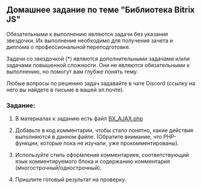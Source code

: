 ## Домашнее задание по теме "Библиотека Bitrix JS"

Обязательными к выполнению являются задачи без указания звездочки. Их выполнение необходимо для получения зачета и диплома о профессиональной переподготовке.

Задачи со звездочкой (*) являются дополнительными задачами и/или задачами повышенной сложности. Они не являются обязательными к выполнению, но помогут вам глубже понять тему.

Любые вопросы по решению задач задавайте в чате Discord (ссылку на него вы найдете в письме в вашей эл.почте).

### Задание:
1. В материалах к заданию есть файл [BX_AJAX.php](https://github.com/netology-code/bweb-homeworks/blob/main/3.%20BITRIX%20JS/BX_AJAX.php)

2. Добавьте в код комментарии, чтобы стало понятно, какие действия выполняются в данном файле.
(Обратите внимание, что PHP-функции, которые пока не изучали, уже прокомментированы).

3. Используйте стиль оформления комментариев, соответствующий язык комментируемого блока и содержанию комментария (многострочный/однострочный).

4. Пришлите готовый результат на проверку.

